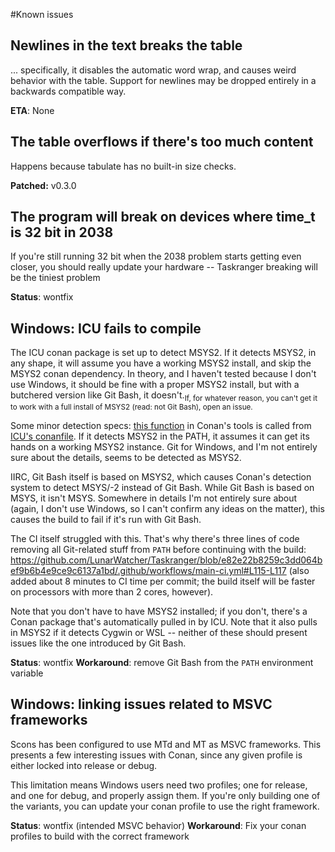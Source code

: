 #Known issues

## Newlines in the text breaks the table

... specifically, it disables the automatic word wrap, and causes weird behavior with the table. Support for newlines may be dropped entirely in a backwards compatible way.

**ETA**: None

## The table overflows if there's too much content

Happens because tabulate has no built-in size checks.

**Patched:** v0.3.0

## The program will break on devices where time_t is 32 bit in 2038
If you're still running 32 bit when the 2038 problem starts getting even closer, you should really update your hardware -- Taskranger breaking will be the tiniest problem

**Status**: wontfix

## Windows: ICU fails to compile

The ICU conan package is set up to detect MSYS2. If it detects MSYS2, in any shape, it will assume you have a working MSYS2 install, and skip the MSYS2 conan dependency. In theory, and I haven't tested because I don't use Windows, it should be fine with a proper MSYS2 install, but with a butchered version like Git Bash, it doesn't.<sub>If, for whatever reason, you can't get it to work with a full install of MSYS2 (read: not Git Bash), open an issue.</sub>

Some minor detection specs: [this function](https://github.com/conan-io/conan/blob/d40f2a9f644c390bfaf202a573d7fb999a30949f/conans/client/tools/oss.py#L390-L419) in Conan's tools is called from [ICU's conanfile](https://github.com/conan-io/conan-center-index/blob/master/recipes/icu/all/conanfile.py#L43-L46). If it detects MSYS2 in the PATH, it assumes it can get its hands on a working MSYS2 instance. Git for Windows, and I'm not entirely sure about the details, seems to be detected as MSYS2.

IIRC, Git Bash itself is based on MSYS2, which causes Conan's detection system to detect MSYS/-2 instead of Git Bash. While Git Bash is based on MSYS, it isn't MSYS. Somewhere in details I'm not entirely sure about (again, I don't use Windows, so I can't confirm any ideas on the matter), this causes the build to fail if it's run with Git Bash.

The CI itself struggled with this. That's why there's three lines of code removing all Git-related stuff from `PATH` before continuing with the build: https://github.com/LunarWatcher/Taskranger/blob/e82e22b8259c3dd064bef9b6b4e9ce9c6137a1bd/.github/workflows/main-ci.yml#L115-L117 (also added about 8 minutes to CI time per commit; the build itself will be faster on processors with more than 2 cores, however).

Note that you don't have to have MSYS2 installed; if you don't, there's a Conan package that's automatically pulled in by ICU. Note that it also pulls in MSYS2 if it detects Cygwin or WSL -- neither of these should present issues like the one introduced by Git Bash.

**Status**: wontfix
**Workaround**: remove Git Bash from the `PATH` environment variable

## Windows: linking issues related to MSVC frameworks

Scons has been configured to use MTd and MT as MSVC frameworks. This presents a few interesting issues with Conan, since any given profile is either locked into release or debug.

This limitation means Windows users need two profiles; one for release, and one for debug, and properly assign them. If you're only building one of the variants, you can update your conan profile to use the right framework.

**Status**: wontfix (intended MSVC behavior)
**Workaround**: Fix your conan profiles to build with the correct framework
